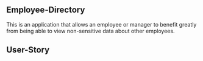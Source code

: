 ## Employee-Directory

This is an application that allows an employee or manager to benefit greatly from being able to view non-sensitive data about other employees. 

## User-Story

##

